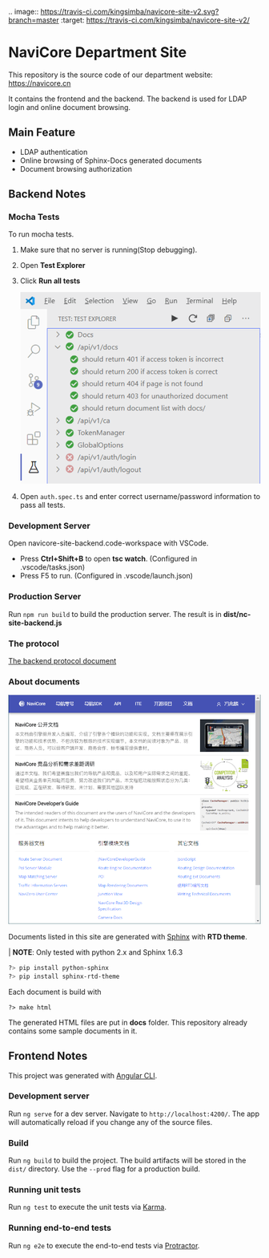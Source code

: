 .. image:: https://travis-ci.com/kingsimba/navicore-site-v2.svg?branch=master
  :target: https://travis-ci.com/kingsimba/navicore-site-v2/

# NaviCore Department Site

This repository is the source code of our department website: https://navicore.cn

It contains the frontend and the backend.
The backend is used for LDAP login and online document browsing.

## Main Feature

* LDAP authentication
* Online browsing of Sphinx-Docs generated documents
* Document browsing authorization

## Backend Notes

### Mocha Tests

To run mocha tests.

1. Make sure that no server is running(Stop debugging).
2. Open **Test Explorer**
3. Click **Run all tests**
   
   ![Tests](images/tests.png)

4. Open ``auth.spec.ts`` and enter correct username/password information to pass all tests.

### Development Server

Open navicore-site-backend.code-workspace with VSCode.

* Press **Ctrl+Shift+B** to open **tsc watch**. (Configured in .vscode/tasks.json)
* Press F5 to run. (Configured in .vscode/launch.json)

### Production Server

Run ``npm run build`` to build the production server.
The result is in **dist/nc-site-backend.js**

### The protocol

[The backend protocol document](backend/PROTOCOL.md)

### About documents

![Documents](images/docs.png)

Documents listed in this site are generated with [Sphinx](https://www.sphinx-doc.org/en/master/) with **RTD theme**.

| **NOTE**: Only tested with python 2.x and Sphinx 1.6.3

```bash
?> pip install python-sphinx
?> pip install sphinx-rtd-theme
```

Each document is build with

```
?> make html
```

The generated HTML files are put in **docs** folder. This repository already contains some sample documents in it.

## Frontend Notes

This project was generated with [Angular CLI](https://github.com/angular/angular-cli).

### Development server

Run `ng serve` for a dev server. Navigate to `http://localhost:4200/`. The app will automatically reload if you change any of the source files.

### Build

Run `ng build` to build the project. The build artifacts will be stored in the `dist/` directory. Use the `--prod` flag for a production build.

### Running unit tests

Run `ng test` to execute the unit tests via [Karma](https://karma-runner.github.io).

### Running end-to-end tests

Run `ng e2e` to execute the end-to-end tests via [Protractor](http://www.protractortest.org/).

